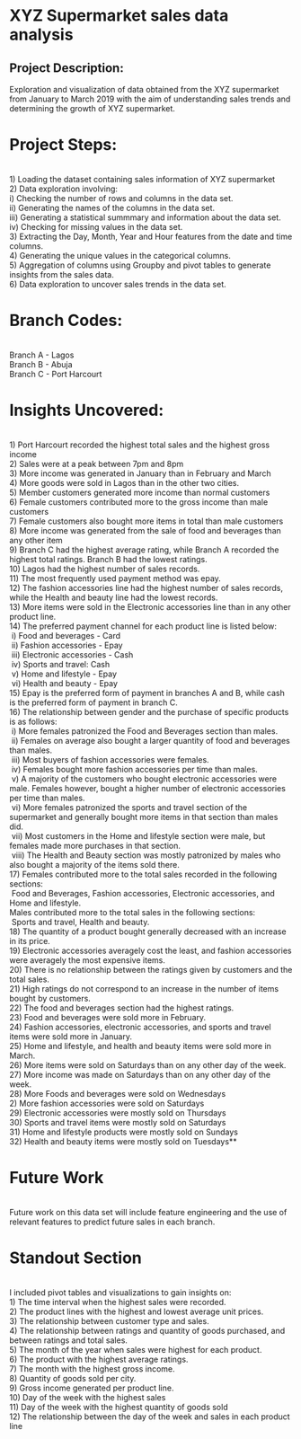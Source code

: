 # XYZ Supermarket sales data analysis

## Project Description:
Exploration and visualization of data obtained from the XYZ supermarket from January to March 2019 with the aim of understanding sales trends and determining the growth of XYZ supermarket.

# Project Steps:
<br>1) Loading the dataset containing sales information of XYZ supermarket
<br>2) Data exploration involving:
    <br> i) Checking the number of rows and columns in the data set.
    <br> ii) Generating the names of the columns in the data set.
    <br> iii) Generating a statistical summmary and information about the data set.
    <br> iv) Checking for missing values in the data set.
<br>3) Extracting the Day, Month, Year and Hour features from the date and time columns.
<br>4) Generating the unique values in the categorical columns.
<br>5) Aggregation of columns using Groupby and pivot tables to generate insights from the sales data.
<br>6) Data exploration to uncover sales trends in the data set.

# Branch Codes:
<br> Branch A - Lagos
<br> Branch B - Abuja
<br> Branch C - Port Harcourt
# Insights Uncovered:
<br> 1) Port Harcourt recorded the highest total sales and the highest gross income
<br> 2) Sales were at a peak between 7pm and 8pm
<br> 3) More income was generated in January than in February and March
<br> 4) More goods were sold in Lagos than in the other two cities. 
<br> 5) Member customers generated more income than normal customers
<br> 6) Female customers contributed more to the gross income than male customers
<br> 7) Female customers also bought more items in total than male customers
<br> 8) More income was generated from the sale of food and beverages than any other item
<br> 9) Branch C had the highest average rating, while Branch A recorded the highest total ratings. Branch B had the lowest ratings.
<br>10) Lagos had the highest number of sales records.
<br>11) The most frequently used payment method was epay.
<br>12) The fashion accessories line had the highest number of sales records, while the Health and beauty line had the lowest records.
<br>13) More items were sold in the Electronic accessories line than in any other product line.
<br>14) The preferred payment channel for each product line is listed below:
    <br>&nbsp;i) Food and beverages - Card
    <br>&nbsp;ii) Fashion accessories - Epay
    <br>&nbsp;iii) Electronic accessories - Cash
    <br>&nbsp;iv) Sports and travel: Cash
    <br>&nbsp;v) Home and lifestyle - Epay
    <br>&nbsp;vi) Health and beauty - Epay
 <br>15) Epay is the preferred form of payment in branches A and B, while cash is the preferred form of payment in branch C.
 <br>16) The relationship between gender and the purchase of specific products is as follows:
       <br>&nbsp;i) More females patronized the Food and Beverages section than males.
      <br>&nbsp;ii) Females on average also bought a larger quantity of food and beverages than males.
      <br>&nbsp;iii) Most buyers of fashion accessories were females.
      <br>&nbsp;iv) Females bought more fashion accessories per time than males.
      <br>&nbsp;v) A majority of the customers who bought electronic accessories were male. 
             Females however, bought a higher number of electronic accessories per time than males.
      <br>&nbsp;vi) More females patronized the sports and travel section of the supermarket and generally bought more items in that section than males did.
      <br>&nbsp;vii) Most customers in the Home and lifestyle section were male, but females made more purchases in that section.
      <br>&nbsp;viii) The Health and Beauty section was mostly patronized by males who also bought a majority of the items sold there.
  <br>17) Females contributed more to the total sales recorded in the following sections:
        <br>&nbsp;Food and Beverages, Fashion accessories, Electronic accessories, and Home and lifestyle.
      <br>Males contributed more to the total sales in the following sections:
        <br>&nbsp;Sports and travel, Health and beauty.
   <br>18) The quantity of a product bought generally decreased with an increase in its price.
   <br>19) Electronic accessories averagely cost the least, and fashion accessories were averagely the most expensive items.
   <br>20) There is no relationship between the ratings given by customers and the total sales.
   <br>21) High ratings do not correspond to an increase in the number of items bought by customers.
   <br>22) The food and beverages section had the highest ratings.
   <br>23) Food and beverages were sold more in February.
   <br>24) Fashion accessories, electronic accessories, and sports and travel items were sold more in January.
   <br>25) Home and lifestyle, and health and beauty items were sold more in March.
   <br>26) More items were sold on Saturdays than on any other day of the week.
   <br>27) More income was made on Saturdays than on any other day of the week.
   <br>28) More Foods and beverages were sold on Wednesdays<br>2) More fashion accessories were sold on Saturdays
   <br>29) Electronic accessories were mostly sold on Thursdays
   <br>30) Sports and travel items were mostly sold on Saturdays
   <br>31) Home and lifestyle products were mostly sold on Sundays
   <br>32) Health and beauty items were mostly sold on Tuesdays**

# Future Work
<br>Future work on this data set will include feature engineering and the use of relevant features to predict future sales in each branch.

# Standout Section
<br>I included pivot tables and visualizations to gain insights on:
<br> 1) The time interval when the highest sales were recorded.
<br>2) The product lines with the highest and lowest average unit prices.
<br>3) The relationship between customer type and sales.
<br>4) The relationship between ratings and quantity of goods purchased, and between ratings and total sales.
<br>5) The month of the year when sales were highest for each product.
<br>6) The product with the highest average ratings.
<br>7) The month with the highest gross income.
<br>8) Quantity of goods sold per city.
<br>9) Gross income generated per product line.
<br>10) Day of the week with the highest sales
<br>11) Day of the week with the highest quantity of goods sold
<br>12) The relationship between the day of the week and sales in each product line
